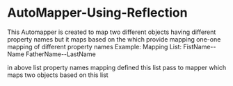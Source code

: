 # AutoMapper-Using-Reflection

This Automapper is created to map two different objects having different property names but it maps based on the 
which provide mapping one-one mapping of different property names
Example:
Mapping List:
FistName--Name
FatherName--LastName


in above list property names mapping defined this list pass to mapper which maps two objects based on this list
